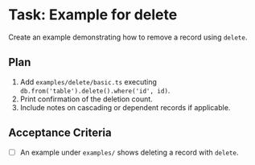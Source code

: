 # Task: Example for delete

Create an example demonstrating how to remove a record using `delete`.

## Plan
1. Add `examples/delete/basic.ts` executing `db.from('table').delete().where('id', id)`.
2. Print confirmation of the deletion count.
3. Include notes on cascading or dependent records if applicable.

## Acceptance Criteria
- [ ] An example under `examples/` shows deleting a record with `delete`.
